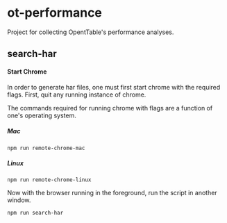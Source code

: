 # ot-performance

Project for collecting OpentTable's performance analyses.

## search-har

#### Start Chrome

In order to generate har files, one must first start chrome with the required flags.  First, quit any running instance of chrome.

The commands required for running chrome with flags are a function of one's operating system.

##### Mac

```
npm run remote-chrome-mac
```

##### Linux

```
npm run remote-chrome-linux
```

Now with the browser running in the foreground, run the script in another window.

```
npm run search-har
```
